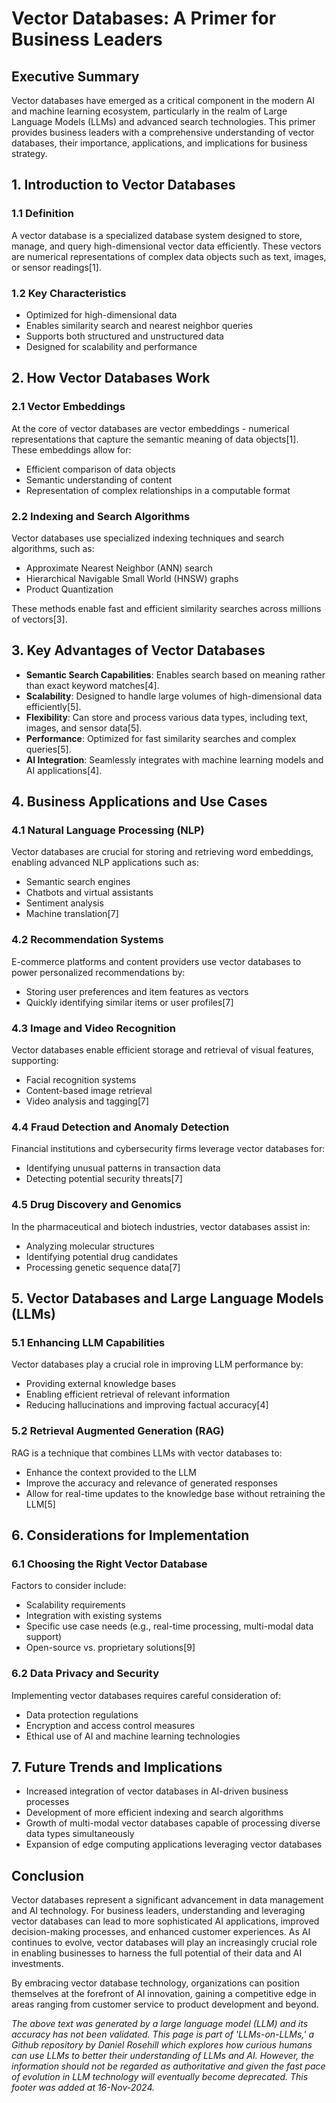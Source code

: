 # Vector Databases: A Primer for Business Leaders

## Executive Summary

Vector databases have emerged as a critical component in the modern AI and machine learning ecosystem, particularly in the realm of Large Language Models (LLMs) and advanced search technologies. This primer provides business leaders with a comprehensive understanding of vector databases, their importance, applications, and implications for business strategy.

## 1. Introduction to Vector Databases

### 1.1 Definition

A vector database is a specialized database system designed to store, manage, and query high-dimensional vector data efficiently. These vectors are numerical representations of complex data objects such as text, images, or sensor readings\[1].

### 1.2 Key Characteristics

- Optimized for high-dimensional data
- Enables similarity search and nearest neighbor queries
- Supports both structured and unstructured data
- Designed for scalability and performance

## 2. How Vector Databases Work

### 2.1 Vector Embeddings

At the core of vector databases are vector embeddings - numerical representations that capture the semantic meaning of data objects\[1]. These embeddings allow for:

- Efficient comparison of data objects
- Semantic understanding of content
- Representation of complex relationships in a computable format

### 2.2 Indexing and Search Algorithms

Vector databases use specialized indexing techniques and search algorithms, such as:

- Approximate Nearest Neighbor (ANN) search
- Hierarchical Navigable Small World (HNSW) graphs
- Product Quantization

These methods enable fast and efficient similarity searches across millions of vectors\[3].

## 3. Key Advantages of Vector Databases

- **Semantic Search Capabilities**: Enables search based on meaning rather than exact keyword matches\[4].
- **Scalability**: Designed to handle large volumes of high-dimensional data efficiently\[5].
- **Flexibility**: Can store and process various data types, including text, images, and sensor data\[5].
- **Performance**: Optimized for fast similarity searches and complex queries\[5].
- **AI Integration**: Seamlessly integrates with machine learning models and AI applications\[4].

## 4. Business Applications and Use Cases

### 4.1 Natural Language Processing (NLP)

Vector databases are crucial for storing and retrieving word embeddings, enabling advanced NLP applications such as:

- Semantic search engines
- Chatbots and virtual assistants
- Sentiment analysis
- Machine translation\[7]

### 4.2 Recommendation Systems

E-commerce platforms and content providers use vector databases to power personalized recommendations by:

- Storing user preferences and item features as vectors
- Quickly identifying similar items or user profiles\[7]

### 4.3 Image and Video Recognition

Vector databases enable efficient storage and retrieval of visual features, supporting:

- Facial recognition systems
- Content-based image retrieval
- Video analysis and tagging\[7]

### 4.4 Fraud Detection and Anomaly Detection

Financial institutions and cybersecurity firms leverage vector databases for:

- Identifying unusual patterns in transaction data
- Detecting potential security threats\[7]

### 4.5 Drug Discovery and Genomics

In the pharmaceutical and biotech industries, vector databases assist in:

- Analyzing molecular structures
- Identifying potential drug candidates
- Processing genetic sequence data\[7]

## 5. Vector Databases and Large Language Models (LLMs)

### 5.1 Enhancing LLM Capabilities

Vector databases play a crucial role in improving LLM performance by:

- Providing external knowledge bases
- Enabling efficient retrieval of relevant information
- Reducing hallucinations and improving factual accuracy\[4]

### 5.2 Retrieval Augmented Generation (RAG)

RAG is a technique that combines LLMs with vector databases to:

- Enhance the context provided to the LLM
- Improve the accuracy and relevance of generated responses
- Allow for real-time updates to the knowledge base without retraining the LLM\[5]

## 6. Considerations for Implementation

### 6.1 Choosing the Right Vector Database

Factors to consider include:

- Scalability requirements
- Integration with existing systems
- Specific use case needs (e.g., real-time processing, multi-modal data support)
- Open-source vs. proprietary solutions\[9]

### 6.2 Data Privacy and Security

Implementing vector databases requires careful consideration of:

- Data protection regulations
- Encryption and access control measures
- Ethical use of AI and machine learning technologies

## 7. Future Trends and Implications

- Increased integration of vector databases in AI-driven business processes
- Development of more efficient indexing and search algorithms
- Growth of multi-modal vector databases capable of processing diverse data types simultaneously
- Expansion of edge computing applications leveraging vector databases

## Conclusion

Vector databases represent a significant advancement in data management and AI technology. For business leaders, understanding and leveraging vector databases can lead to more sophisticated AI applications, improved decision-making processes, and enhanced customer experiences. As AI continues to evolve, vector databases will play an increasingly crucial role in enabling businesses to harness the full potential of their data and AI investments.

By embracing vector database technology, organizations can position themselves at the forefront of AI innovation, gaining a competitive edge in areas ranging from customer service to product development and beyond.

*The above text was generated by a large language model (LLM) and its accuracy has not been validated. This page is part of 'LLMs-on-LLMs,' a Github repository by Daniel Rosehill which explores how curious humans can use LLMs to better their understanding of LLMs and AI. However, the information should not be regarded as authoritative and given the fast pace of evolution in LLM technology will eventually become deprecated. This footer was added at 16-Nov-2024.*


